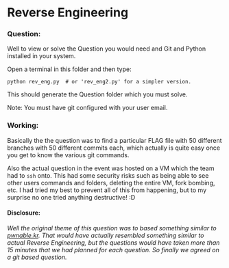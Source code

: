 # Reverse Engineering

### Question:

Well to view or solve the Question you would need and Git and Python installed in your system.

Open a terminal in this folder and then type:

```
python rev_eng.py  # or 'rev_eng2.py' for a simpler version.
```

This should generate the Question folder which you must solve.

Note: You must have git configured with your user email.

### Working:

Basically the the question was to find a particular FLAG file with 50 different branches with 50 different commits each, which actually is quite easy once you get to know the various git commands.

Also the actual question in the event was hosted on a VM which the team had to `ssh` onto. This had some security risks such as being able to see other users commands and folders, deleting the entire VM, fork bombing, etc. I had tried my best to prevent all of this from happening, but to my surprise no one tried anything destructive! :D

#### Disclosure:
*Well the original theme of this question was to based something similar to [pwnable.kr](pwnable.kr). That would have actually resembled something similar to actual Reverse Engineering, but the questions would have taken more than 15 minutes that we had planned for each question. So finally we agreed on a git based question.*
